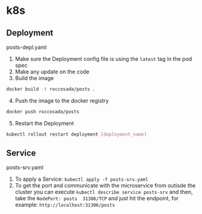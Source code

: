 # k8s

## Deployment
posts-depl.yaml
1. Make sure the Deployment config file is using the `latest` tag in the pod spec
2. Make any update on the code
3. Build the image
```bash
docker build -t roccosada/posts .
```
4. Push the image to the docker registry
```bash
docker push roccosada/posts
```
5. Restart the Deployment
```bash
kubectl rollout restart deployment [deployment_name]
```

## Service
posts-srv.yaml
1. To apply a Service: ```kubectl apply -f posts-srv.yaml```
2. To get the port and communicate with the microservice from outisde the cluster you can execute
```kubectl describe service posts-srv```
and then, take the `NodePort: posts  31306/TCP` and just hit the endpoint, for example:
`http://localhost:31306/posts`
